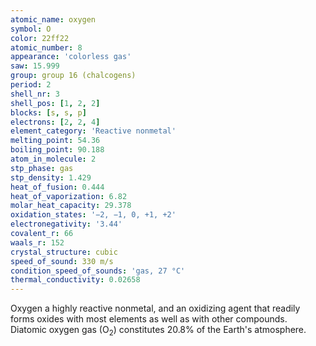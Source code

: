 ```yaml
---
atomic_name: oxygen
symbol: O
color: 22ff22
atomic_number: 8
appearance: 'colorless gas'
saw: 15.999
group: group 16 (chalcogens)
period: 2
shell_nr: 3
shell_pos: [1, 2, 2]
blocks: [s, s, p]
electrons: [2, 2, 4]
element_category: 'Reactive nonmetal'
melting_point: 54.36
boiling_point: 90.188
atom_in_molecule: 2
stp_phase: gas
stp_density: 1.429
heat_of_fusion: 0.444
heat_of_vaporization: 6.82
molar_heat_capacity: 29.378
oxidation_states: '−2, −1, 0, +1, +2'
electronegativity: '3.44'
covalent_r: 66
waals_r: 152
crystal_structure: cubic
speed_of_sound: 330 m/s
condition_speed_of_sounds: 'gas, 27 °C'
thermal_conductivity: 0.02658
---
```

Oxygen a highly reactive nonmetal, and an oxidizing agent that readily forms oxides with most elements as well as with other compounds. Diatomic oxygen gas (O<sub>2</sub>) constitutes 20.8% of the Earth's atmosphere.
